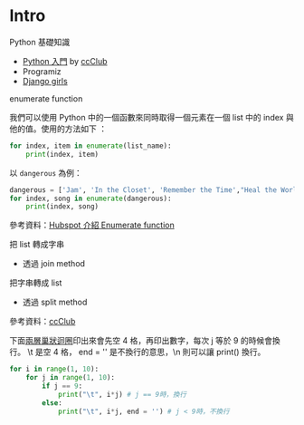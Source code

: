 # Intro

Python 基礎知識

* [Python 入門](https://medium.com/ccclub/tagged/python-%E5%85%A5%E9%96%80) by [ccClub](https://www.ccclub.io/?fbclid=IwAR3oMQqJL159OCLdriqsNtSlw4EPB4RUtP5\_A44xR8osQAdd84HimfM2ysk)
* Programiz
* [Django girls](https://djangogirlstaipei.gitbooks.io/django-girls-taipei-tutorial/content/)



enumerate function

我們可以使用 Python 中的一個函數來同時取得一個元素在一個 list 中的 index 與他的值。使用的方法如下 ：

```python
for index, item in enumerate(list_name):
    print(index, item)
```

以 `dangerous` 為例：

```python
dangerous = ['Jam', 'In the Closet', 'Remember the Time',"Heal the World","Black or White","Who Is It","Give In to Me", "Dangerous"]
for index, song in enumerate(dangerous):
    print(index, song)
```

參考資料：[Hubspot 介紹 Enumerate function](https://blog.hubspot.com/website/python-enumerate)





把 list 轉成字串

* 透過 join method

把字串轉成 list

* 透過 split method



參考資料：[ccClub](https://medium.com/ccclub/ccclub-python-for-beginners-tutorial-f1b4e7d2e5ac)





下面[兩層巢狀迴圈](https://medium.com/ccclub/ccclub-python-for-beginners-tutorial-4990a5757aa6)印出來會先空 4 格，再印出數字，每次 j 等於 9 的時候會換行。 \t 是空 4 格， end = '' 是不換行的意思，\n 則可以讓 print() 換行。

```python
for i in range(1, 10):
    for j in range(1, 10):
        if j == 9:
            print("\t", i*j) # j == 9時，換行
        else:
            print("\t", i*j, end = '') # j < 9時，不換行
```

